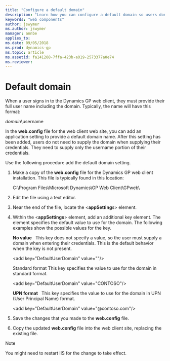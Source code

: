 ```yaml
---
title: "Configure a default domain"
description: "Learn how you can configure a default domain so users don't have to add it manually during log in."
keywords: "web components"
author: jswymer
ms.author: jswymer
manager: annbe
applies_to: 
ms.date: 09/05/2018
ms.prod: dynamics-gp
ms.topic: article
ms.assetid: fa141208-7ffa-423b-a019-2573377a0e74
ms.reviewer: 
---
```


# Default domain

When a user signs in to the Dynamics GP web client, they must provide their full user name including the domain. Typically, the name will have this format:

*domain*\\username

In the **web.config** file for the web client web site, you can add an application setting to provide a default domain name. After this setting has been added, users do not need to supply the domain when supplying their credentials. They need to supply only the username portion of their credentials.

Use the following procedure add the default domain setting.

1. Make a copy of the **web.config** file for the Dynamics GP web client installation. This file is typically found in this location:

    C:\\Program Files\\Microsoft Dynamics\\GP Web Client\\GPweb\\

2. Edit the file using a text editor.

3. Near the end of the file, locate the &lt;**appSetting**s&gt; element.

4. Within the &lt;**appSettings**&gt; element, add an additional key element. The element specifies the default value to use for the domain. The following examples show the possible values for the key.

    **No value**   This key does not specify a value, so the user must supply a domain when entering their credentials. This is the default behavior when the key is not present.

    &lt;add key="DefaultUserDomain" value=""/&gt;

    Standard format This key specifies the value to use for the domain in standard format.

    &lt;add key="DefaultUserDomain" value="CONTOSO"/&gt;

    **UPN format**   This key specifies the value to use for the domain in UPN (User Principal Name) format.

    &lt;add key="DefaultUserDomain" value="@contoso.com"/&gt;

5. Save the changes that you made to the **web.config** file.

6. Copy the updated **web.config** file into the web client site, replacing the existing file.

> [!NOTE]
> You might need to restart IIS for the change to take effect.  
